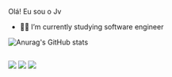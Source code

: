 Olá! Eu sou o Jv

- 👨‍🎓 I’m currently studying software engineer

![Anurag's GitHub stats](https://github-readme-stats.vercel.app/api?username=jugrux&show_icons=true&theme=chartreuse-dark)

##

<div>
 <a href-"https://www.linkedin.com/in/jo%C3%A3o-vitor-mendes-013b95165/" target-"_blank"><img src="https://img.shields.io/badge/LinkedIn-0077B5?style=for-the-badge&logo=linkedin&logoColor=white" target-"_blank"></a>
 <a href-"https://www.instagram.com/jv_men" target-"_blank"><img src="https://img.shields.io/badge/Instagram-E4405F?style=for-the-badge&logo=instagram&logoColor=white" target-"_blanck"></a>
 <a href - "mailto:joovitorjoaovitor04@gmail.com"><img src="https://img.shields.io/badge/Gmail-D14836?style=for-the-badge&logo=gmail&logoColor=white" target-"_blank"></a> 
</div>


